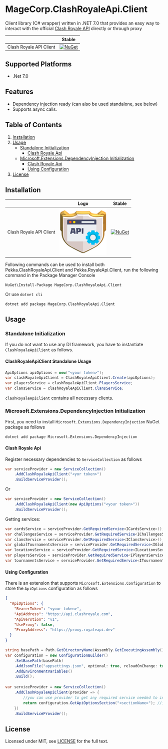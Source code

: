 # MageCorp.ClashRoyaleApi.Client
Client library (C# wrapper) written in .NET 7.0 that provides an easy way to interact with the official  [Clash Royale API](https://developer.clashroyale.com) directly or through proxy

|                         | Stable                                                                                                                                  |
| ----------------------- | --------------------------------------------------------------------------------------------------------------------------------------- |
| Clash Royale API Client | [![NuGet](https://img.shields.io/nuget/v/MageCorp.ClashRoyaleApi.Client.svg)](https://www.nuget.org/packages/MageCorp.ClashRoyaleApi.Client/) |

## Supported Platforms
- .Net 7.0

## Features

- Dependency injection ready (can also be used standalone, see below)
- Supports async calls.

## Table of Contents

1. [Installation](#installation)
2. [Usage](#usage)
   - [Standalone Initialization](#standalone-initialization)
     - [Clash Royale Api](#clashroyaleapistandalone)
   - [Microsoft.Extensions.DependencyInjection Initialization](#di-initialization)
     - [Clash Royale Api](#clash-royale-api)
     - [Using Configuration](#using-configuration)
3. [License](#license)

## <a name="installation"></a> Installation

|                                       | Logo                                                                                                                                                                              | Stable                                                                                                                                  | 
| ------------------------------------- | --------------------------------------------------------------------------------------------------------------------------------------------------------------------------------- | --------------------------------------------------------------------------------------------------------------------------------------- | 
| Clash Royale API Client               | <img src="https://raw.githubusercontent.com/rodrigopiccelli/MageCorp.ClashRoyaleApi.Client/master/icon.png" width="150" height="150" title="Github Logo"> | [![NuGet](https://img.shields.io/nuget/v/MageCorp.ClashRoyaleApi.Client.svg)](https://www.nuget.org/packages/MageCorp.ClashRoyaleApi.Client/) |

Following commands can be used to install both Pekka.ClashRoyaleApi.Client and Pekka.RoyaleApi.Client, run the following command in the Package Manager Console

```
NuGet\Install-Package MageCorp.ClashRoyaleApi.Client
```
Or use `dotnet cli`

```
dotnet add package MageCorp.ClashRoyaleApi.Client
```

## <a name="usage"></a> Usage

### <a name="standalone-initialization"></a> Standalone Initialization

If you do not want to use any DI framework, you have to instantiate `ClashRoyaleApiClient` as follows.

#### <a name="clashroyaleapistandalone"></a> ClashRoyaleApiClient Standalone Usage

```csharp
ApiOptions apiOptions = new("<your token>");
var clashRoyaleApiClient = ClashRoyaleApiClient.Create(apiOptions);
var playersService = clashRoyaleApiClient.PlayersService;
var clansService = clashRoyaleApiClient.ClansService;
```
`clashRoyaleApiClient` contains all necessary clients.

### <a name="di-initialization"></a> Microsoft.Extensions.DependencyInjection Initialization

First, you need to install `Microsoft.Extensions.DependencyInjection` NuGet package as follows

```
dotnet add package Microsoft.Extensions.DependencyInjection
```

#### <a name="clash-royale-api"></a> Clash Royale Api

Register necessary dependencies to `ServiceCollection` as follows

```csharp
var serviceProvider = new ServiceCollection()
    .AddClashRoyaleApiClient("<yor token>")
    .BuildServiceProvider();
```
Or
```csharp
var serviceProvider = new ServiceCollection()
    .AddClashRoyaleApiClient(new ApiOptions("<your token>"))
    .BuildServiceProvider();
```
Getting services:
```csharp
var cardsService = serviceProvider.GetRequiredService<ICardsService>();
var challengesService = serviceProvider.GetRequiredService<IChallengesService>();
var clansService = serviceProvider.GetRequiredService<IClansService>();
var globalTournamentsService = serviceProvider.GetRequiredService<IGlobalTournamentsService>();
var locationsService = serviceProvider.GetRequiredService<ILocationsService>();
var playersService = serviceProvider.GetRequiredService<IPlayersService>();
var tournamentsService = serviceProvider.GetRequiredService<ITournamentsService>();
```

#### <a name="using-configuration"></a> Using Configuration

There is an extension that supports `Microsoft.Extensions.Configuration` to store the `ApiOptions` configuration as follows

```json
{
  "ApiOptions": {
    "BearerToken": "<your token>",
    "ApiAddress": "https://api.clashroyale.com",
    "ApiVerstion": "v1",
    "UseProxy": false,
    "ProxyAddress": "https://proxy.royaleapi.dev"
  }
}
```

```csharp
string basePath = Path.GetDirectoryName(Assembly.GetExecutingAssembly().Location) ?? string.Empty;
var configuration = new ConfigurationBuilder()
    .SetBasePath(basePath)
    .AddJsonFile("appsettings.json", optional: true, reloadOnChange: true)
    .AddEnvironmentVariables()
    .Build();
    
var serviceProvider = new ServiceCollection()
    .AddClashRoyaleApiClient(provider => {
        //you can use provider to get any required service needed to initialize your ApiOptions
        return configuration.GetApiOptionsSection("<sectionName>"); //if you don't specify the sectionName it will be "ApiOptions" by default
    })
    .BuildServiceProvider();
```



## <a name="license"></a> License

Licensed under MIT, see [LICENSE](LICENSE) for the full text.

